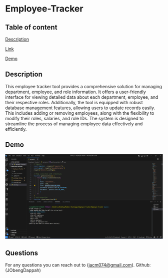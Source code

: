 # Employee-Tracker

## Table of content

[Description](#description)

[Link](#link)

[Demo](#demo)

## Description

This employee tracker tool provides a comprehensive solution for managing department, employee, and role information. It offers a user-friendly interface for viewing detailed data about each department, employee, and their respective roles. Additionally, the tool is equipped with robust database management features, allowing users to update records easily. This includes adding or removing employees, along with the flexibility to modify their roles, salaries, and role IDs. The system is designed to streamline the process of managing employee data effectively and efficiently.

## Demo

![Screenshot One](images/Screenshot%202023-11-15%20231907.png)

## Questions

For any questions you can reach out to (<jacm074@gmail.com>). Github: (JObengDappah)

